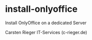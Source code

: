 # install-onlyoffice
Install OnlyOffice on a dedicated Server

Carsten Rieger IT-Services (c-rieger.de)
